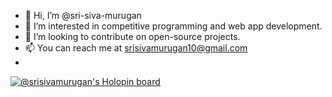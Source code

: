 - 👋 Hi, I’m @sri-siva-murugan
- 👀 I’m interested in competitive programming and web app development.
- 💞️ I’m looking to contribute on open-source projects.
- 📫 You can reach me at srisivamurugan10@gmail.com 
- 
[![@srisivamurugan's Holopin board](https://holopin.io/api/user/board?user=srisivamurugan)](https://holopin.io/@srisivamurugan)
<!---
sri-siva-murugan/sri-siva-murugan is a ✨ special ✨ repository because its `README.md` (this file) appears on your GitHub profile.
You can click the Preview link to take a look at your changes.
--->
